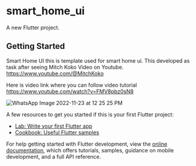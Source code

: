 # smart_home_ui

A new Flutter project.

## Getting Started

Smart Home UI this is template used for smart home ui. This developed as task after seeing Mitch Koko Video on Youtube. https://www.youtube.com/@MitchKoko

Here is video link where you can follow video tutorial
https://www.youtube.com/watch?v=FMV8pbz0sN8


![WhatsApp Image 2022-11-23 at 12 25 25 PM](https://user-images.githubusercontent.com/10486561/203488249-486d4b3b-21c3-4c1b-8263-d9888c58a370.jpeg)


A few resources to get you started if this is your first Flutter project:

- [Lab: Write your first Flutter app](https://docs.flutter.dev/get-started/codelab)
- [Cookbook: Useful Flutter samples](https://docs.flutter.dev/cookbook)

For help getting started with Flutter development, view the
[online documentation](https://docs.flutter.dev/), which offers tutorials,
samples, guidance on mobile development, and a full API reference.
